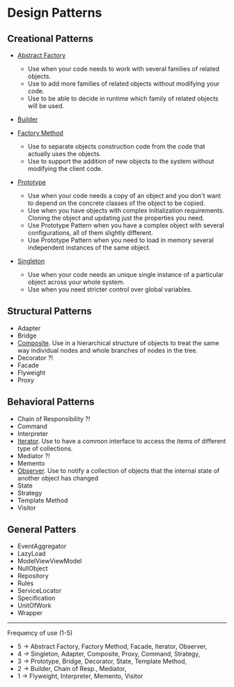 # Design Patterns

## Creational Patterns

-   [Abstract Factory](https://github.com/osotorrio/designpatterns/tree/master/GangOfFour.Patterns/Creational/AbstractFactory)

    -   Use when your code needs to work with several families of related objects.
    -   Use to add more families of related objects without modifying your code.
    -   Use to be able to decide in runtime which family of related objects will be used.

-   [Builder](https://github.com/osotorrio/designpatterns/tree/master/GangOfFour.Patterns/Creational/Builder)

-   [Factory Method](https://github.com/osotorrio/designpatterns/tree/master/GangOfFour.Patterns/Creational/FactoryMethod)

    -   Use to separate objects construction code from the code that actually uses the objects.
    -   Use to support the addition of new objects to the system without modifying the client code.

-   [Prototype](https://github.com/osotorrio/designpatterns/tree/master/GangOfFour.Patterns/Creational/Prototype)

    -   Use when your code needs a copy of an object and you don't want to depend on the concrete classes of the object to be copied.
    -   Use when you have objects with complex initialization requirements. Cloning the object and updating just the properties you need.
    -   Use Prototype Pattern when you have a complex object with several configurations, all of them slightly different.
    -   Use Prototype Pattern when you need to load in memory several independent instances of the same object.

-   [Singleton](https://github.com/osotorrio/designpatterns/tree/master/GangOfFour.Patterns/Creational/Singleton)
    -   Use when your code needs an unique single instance of a particular object across your whole system.
    -   Use when you need stricter control over global variables.

## Structural Patterns

-   Adapter
-   Bridge
-   [Composite](https://github.com/osotorrio/designpatterns/tree/master/GangOfFour.Patterns/Structural/Composite). Use in a hierarchical structure of objects to treat the same way individual nodes and whole branches of nodes in the tree.
-   Decorator ?!
-   Facade
-   Flyweight
-   Proxy

## Behavioral Patterns

-   Chain of Responsibility ?!
-   Command
-   Interpreter
-   [Iterator](https://github.com/osotorrio/designpatterns/tree/master/GangOfFour.Patterns/Behavioral/Iterator). Use to have a common interface to access the items of different type of collections.
-   Mediator ?!
-   Memento
-   [Observer](https://github.com/osotorrio/designpatterns/tree/master/GangOfFour.Patterns/Behavioral/Observer). Use to notify a collection of objects that the internal state of another object has changed
-   State
-   Strategy
-   Template Method
-   Visitor

## General Patters

-   EventAggregator
-   LazyLoad
-   ModelViewViewModel
-   NullObject
-   Repository
-   Rules
-   ServiceLocator
-   Specification
-   UnitOfWork
-   Wrapper

---

Frequency of use (1-5)

-   5 -> Abstract Factory, Factory Method, Facade, Iterator, Observer,
-   4 -> Singleton, Adapter, Composite, Proxy, Command, Strategy,
-   3 -> Prototype, Bridge, Decorator, State, Template Method,
-   2 -> Builder, Chain of Resp., Mediator,
-   1 -> Flyweight, Interpreter, Memento, Visitor
